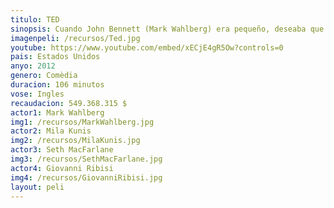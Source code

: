 ```yaml
---
titulo: TED
sinopsis: Cuando John Bennett (Mark Wahlberg) era pequeño, deseaba que su osito de peluche Ted fuera un oso de verdad y, por desgracia, su sueño se hizo realidad. Más de veinte años después, Ted sigue con John y saca de quicio a su novia Lori, que empieza a perder la paciencia. Para colmo, a John no parece preocuparle su futuro profesional y se pasa la vida fumando porros con Ted. A pesar de ello, John intenta alcanzar la madurez, pero parece que para conseguirlo le resulta indispensable la ayuda de Ted.
imagenpeli: /recursos/Ted.jpg
youtube: https://www.youtube.com/embed/xECjE4gR5Ow?controls=0
pais: Estados Unidos
anyo: 2012
genero: Comèdia
duracion: 106 minutos
vose: Ingles
recaudacion: 549.368.315 $
actor1: Mark Wahlberg
img1: /recursos/MarkWahlberg.jpg
actor2: Mila Kunis
img2: /recursos/MilaKunis.jpg
actor3: Seth MacFarlane
img3: /recursos/SethMacFarlane.jpg
actor4: Giovanni Ribisi
img4: /recursos/GiovanniRibisi.jpg
layout: peli
---
```


